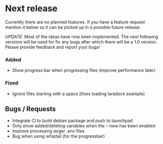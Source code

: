 # Next release

Currently there are no planned features. If you have a feature request mention
it below so it can be picked up in a possible future release.

*UPDATE*:
Most of the ideas have now been implemented. The next following
versions will be used for fix any bugs after which there will be a 1.0 version.
Please provide feedback and report your bugs!

### Added
- Show progress bar when progressing files (improve performance later)

### Fixed
+ Ignore files starting with a space (fixes loading laradock example)


## Bugs / Requests
- Integrate CI to build debian package and push to launchpad
- Only show added/deleting variables when the --new has been enabled
- Improve processing larger .env files
- Bug when using whiptail (for the progressbar)
